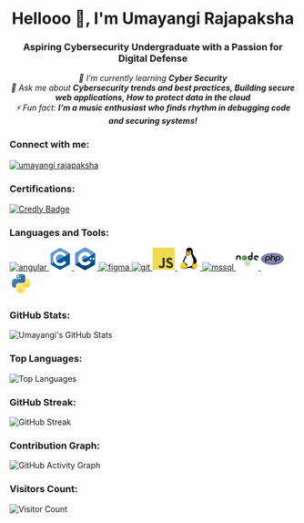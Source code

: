 <h1 align="center">Hellooo 👋, I'm Umayangi Rajapaksha</h1>
<h3 align="center">Aspiring Cybersecurity Undergraduate with a Passion for Digital Defense</h3>

<p align="center">
  <em>🌱 I’m currently learning <strong>Cyber Security</strong></em><br>
  <em>💬 Ask me about <strong>Cybersecurity trends and best practices, Building secure web applications, How to protect data in the cloud</strong></em><br>
  <em>⚡ Fun fact: <strong>I’m a music enthusiast who finds rhythm in debugging code and securing systems!</strong></em>
</p>

<h3 align="left">Connect with me:</h3>
<p align="left">
  <a href="http://www.linkedin.com/in/umayangi-rajapaksha-51601a2a1" target="blank">
    <img align="center" src="https://raw.githubusercontent.com/rahuldkjain/github-profile-readme-generator/master/src/images/icons/Social/linked-in-alt.svg" alt="umayangi rajapaksha" height="30" width="40" />
  </a>

</p>

<h3 align="left">Certifications:</h3>
<p align="left">
<a href="https://www.credly.com/users/umayangi-rajapaksha" target="blank">
  <img src="https://img.shields.io/badge/Certifications-%20-blue?style=for-the-badge&logo=credly&logoColor=white" alt="Credly Badge" />
</a>
</p>





<h3 align="left">Languages and Tools:</h3>
<p align="left">
  <a href="https://angular.io" target="_blank" rel="noreferrer">
    <img src="https://angular.io/assets/images/logos/angular/angular.svg" alt="angular" width="40" height="40"/>
  </a>
  <a href="https://www.cprogramming.com/" target="_blank" rel="noreferrer">
    <img src="https://raw.githubusercontent.com/devicons/devicon/master/icons/c/c-original.svg" alt="c" width="40" height="40"/>
  </a>
  <a href="https://www.w3schools.com/cpp/" target="_blank" rel="noreferrer">
    <img src="https://raw.githubusercontent.com/devicons/devicon/master/icons/cplusplus/cplusplus-original.svg" alt="cplusplus" width="40" height="40"/>
  </a>
  <a href="https://www.figma.com/" target="_blank" rel="noreferrer">
    <img src="https://www.vectorlogo.zone/logos/figma/figma-icon.svg" alt="figma" width="40" height="40"/>
  </a>
  <a href="https://git-scm.com/" target="_blank" rel="noreferrer">
    <img src="https://www.vectorlogo.zone/logos/git-scm/git-scm-icon.svg" alt="git" width="40" height="40"/>
  </a>
  <a href="https://developer.mozilla.org/en-US/docs/Web/JavaScript" target="_blank" rel="noreferrer">
    <img src="https://raw.githubusercontent.com/devicons/devicon/master/icons/javascript/javascript-original.svg" alt="javascript" width="40" height="40"/>
  </a>
  <a href="https://www.linux.org/" target="_blank" rel="noreferrer">
    <img src="https://raw.githubusercontent.com/devicons/devicon/master/icons/linux/linux-original.svg" alt="linux" width="40" height="40"/>
  </a>
  <a href="https://www.microsoft.com/en-us/sql-server" target="_blank" rel="noreferrer">
    <img src="https://www.svgrepo.com/show/303229/microsoft-sql-server-logo.svg" alt="mssql" width="40" height="40"/>
  </a>
  <a href="https://nodejs.org" target="_blank" rel="noreferrer">
    <img src="https://raw.githubusercontent.com/devicons/devicon/master/icons/nodejs/nodejs-original-wordmark.svg" alt="nodejs" width="40" height="40"/>
  </a>
  <a href="https://www.php.net" target="_blank" rel="noreferrer">
    <img src="https://raw.githubusercontent.com/devicons/devicon/master/icons/php/php-original.svg" alt="php" width="40" height="40"/>
  </a>
  <a href="https://www.python.org" target="_blank" rel="noreferrer">
    <img src="https://raw.githubusercontent.com/devicons/devicon/master/icons/python/python-original.svg" alt="python" width="40" height="40"/>
  </a>
</p>

<h3 align="left">GitHub Stats:</h3>
<p align="left">
  <img src="https://github-readme-stats.vercel.app/api?username=pomudithaumayangi&show_icons=true&count_private=true&hide=prs&theme=radical&border_radius=10&hide_title=true&bg_color=000000&line_height=40" alt="Umayangi's GitHub Stats" />
</p>


<h3 align="left">Top Languages:</h3>
<p align="left">
  <img src="https://github-readme-stats.vercel.app/api/top-langs?username=pomudithaumayangi&layout=compact&theme=radical&hide_title=true&cache_seconds=3600" alt="Top Languages" />
</p>



<h3 align="left">GitHub Streak:</h3>
<p align="left">
  <img src="https://github-readme-streak-stats.herokuapp.com/?user=pomudithaumayangi&theme=radical" alt="GitHub Streak" />
</p>


<h3 align="left">Contribution Graph:</h3>
<p align="left">
  <img src="https://github-readme-activity-graph.vercel.app/graph?username=pomudithaumayangi&theme=github-dark&hide_title=true&line=2ecc71&area=true&custom_title=Contribution%20Graph&height=150&loop=true" alt="GitHub Activity Graph" />
</p>

<h3 align="left">Visitors Count:</h3>
<p align="left">
  <img src="https://profile-counter.glitch.me/pomudithaumayangi/count.svg" alt="Visitor Count" />
</p>




